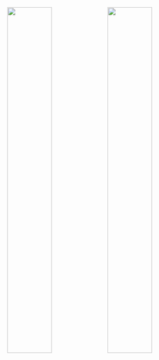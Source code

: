 <img align="left" width="45%" src="https://github-readme-stats-self-zeta.vercel.app/api?username=tbareich&show_icons=true&theme=dracula&count_private=true&include_all_commits=true"/>
<img align="left" width="45%" src="https://github-readme-stats-self-zeta.vercel.app/api/top-langs/?username=tbareich&layout=compact&theme=dracula&count_private=true&include_all_commits=true&show_icons=true"/>
